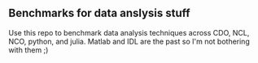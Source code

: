## Benchmarks for data anslysis stuff
Use this repo to benchmark data analysis techniques across CDO, NCL, NCO, python, and julia. Matlab and IDL are the past so I'm not bothering with them ;)